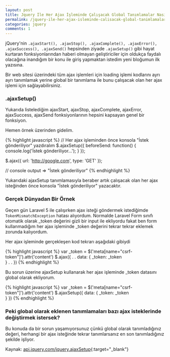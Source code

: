 ```yaml
---
layout: post
title: Jquery İle Her Ajax İşleminde Çalışacak Global Tanımlamalar Nasıl Yapılır?
permalink: /jquery-ile-her-ajax-isleminde-calisacak-global-tanimlamalar-nasil-yapilir
categories: jquery
comments: 1
---
```


jQuery'nin ```.ajaxStart(), .ajaxStop(), .ajaxComplete(), .ajaxError(), .ajaxSuccess(), .ajaxSend()``` hepsinden ziyade ```.ajaxSetup()``` gibi hayat kurtaran fonksiyonlarından haberi olmayan geliştiriciler için oldukça faydalı olacağına inandığım bir konu ile giriş yapmaktan istedim yeni bloğumun ilk yazısına.

Bir web sitesi üzerindeki tüm ajax işlemleri için loading işlemi kodlarını ayrı ayrı tanımlamak yerine global bir tanımlama ile bunu çalışacak olan her ajax işlemi için sağlayabilirsiniz.

### .ajaxSetup()
Yukarıda listelediğim ajaxStart, ajaxStop, ajaxComplete, ajaxError, ajaxSuccess, ajaxSend fonksiyonlarının hepsini kapsayan genel bir fonksiyon.

Hemen örnek üzerinden gidelim.

{% highlight javascript %}
// Her ajax işleminden önce konsola "İstek gönderiliyor" yazdıralım
$.ajaxSetup({
  beforeSend: function() {
    console.log('İstek gönderiliyor...');
  }
});

$.ajax({
  url: 'http://google.com',
  type: 'GET'
});

// console output => "İstek gönderiliyor"
{% endhighlight %}

Yukarıdaki ajaxSetup tanımlamasıyla beraber artık çalışacak olan her ajax isteğinden önce konsola "İstek gönderiliyor" yazacaktır.

### Gerçek Dünyadan Bir Örnek

Geçen gün Laravel 5 ile çalışırken ajax isteği göndermek istediğimde ```TokenMismatchException``` hatası alıyordum. Normalde Laravel Form sınıfı otomatik olarak _token değerini gizli bir input ile ekliyordu fakat ben form kullanmadığım her ajax işleminde _token değerini tekrar tekrar eklemek zorunda kalıyordum. 

Her ajax işleminde gerçekleşen kod tekrarı aşağıdaki gibiydi

{% highlight javascript %}
var _token = $('meta[name="csrf-token"]').attr('content')
$.ajax({
  .
  .
  data: {
    _token: _token	
  }
  .
  .
})
{% endhighlight %}

Bu sorun üzerine ajaxSetup kullanarak her ajax işleminde _token datasını global olarak ekliyorum.

{% highlight javascript %}
var _token = $('meta[name="csrf-token"]').attr('content')
$.ajaxSetup({
  data: {
    _token: _token	
  }
})
{% endhighlight %}

### Peki global olarak eklenen tanımlamaları bazı ajax isteklerinde değiştirmek istersek?

Bu konuda da bir sorun yaşamıyorsunuz çünkü global olarak tanımladığınız değeri, herhangi bir ajax isteğinde tekrar tanımlarsanız en son tanımladığınız şekilde işliyor.

Kaynak: [api.jquery.com/jquery.ajaxSetup](https://api.jquery.com/jquery.ajaxsetup/){:target="_blank"}